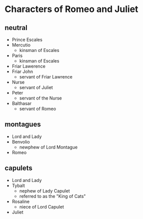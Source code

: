 # Characters of Romeo and Juliet

## neutral

- Prince Escales
- Mercutio
	- kinsman of Escales
- Paris
	- kinsman of Escales
- Friar Lawerence
- Friar John
	- servant of Friar Lawrence
- Nurse
	- servant of Juliet
- Peter
	- servant of the Nurse
- Balthasar
	- servant of Romeo

## montagues

- Lord and Lady
- Benvolio
	- newphew of Lord Montague
- Romeo

## capulets

- Lord and Lady
- Tybalt
	- nephew of Lady Capulet
	- referred to as the "King of Cats"
- Rosaline
	- niece of Lord Capulet
- Juliet
